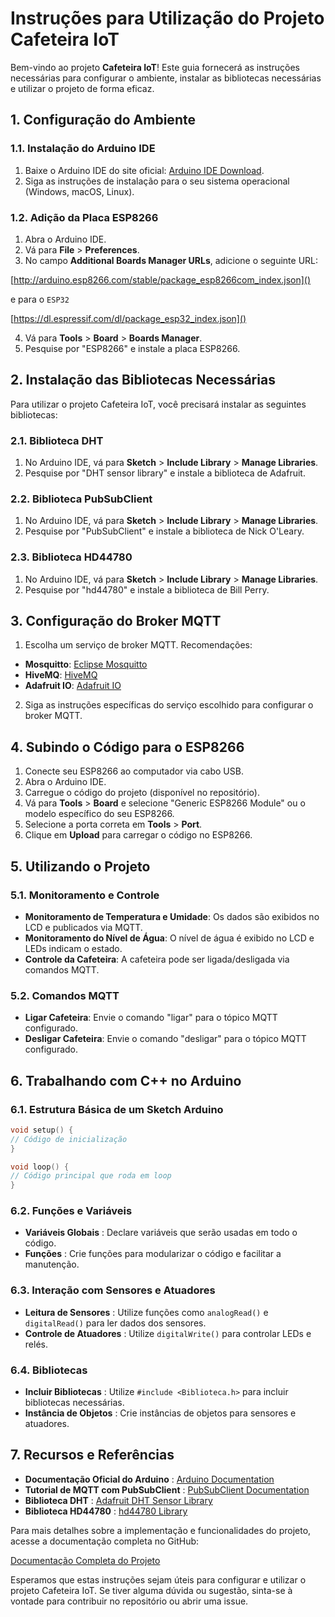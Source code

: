 # Instruções para Utilização do Projeto Cafeteira IoT

Bem-vindo ao projeto **Cafeteira IoT**! Este guia fornecerá as instruções necessárias para configurar o ambiente, instalar as bibliotecas necessárias e utilizar o projeto de forma eficaz.

## 1. Configuração do Ambiente

### 1.1. Instalação do Arduino IDE

1. Baixe o Arduino IDE do site oficial: [Arduino IDE Download](https://www.arduino.cc/en/software).
2. Siga as instruções de instalação para o seu sistema operacional (Windows, macOS, Linux).

### 1.2. Adição da Placa ESP8266

1. Abra o Arduino IDE.
2. Vá para **File** > **Preferences**.
3. No campo **Additional Boards Manager URLs**, adicione o seguinte URL:

[http://arduino.esp8266.com/stable/package_esp8266com_index.json]()

e para o `ESP32`

[https://dl.espressif.com/dl/package_esp32_index.json]() 

4. Vá para **Tools** > **Board** > **Boards Manager**.
5. Pesquise por "ESP8266" e instale a placa ESP8266.

## 2. Instalação das Bibliotecas Necessárias

Para utilizar o projeto Cafeteira IoT, você precisará instalar as seguintes bibliotecas:

### 2.1. Biblioteca DHT

1. No Arduino IDE, vá para **Sketch** > **Include Library** > **Manage Libraries**.
2. Pesquise por "DHT sensor library" e instale a biblioteca de Adafruit.

### 2.2. Biblioteca PubSubClient

1. No Arduino IDE, vá para **Sketch** > **Include Library** > **Manage Libraries**.
2. Pesquise por "PubSubClient" e instale a biblioteca de Nick O'Leary.

### 2.3. Biblioteca HD44780

1. No Arduino IDE, vá para **Sketch** > **Include Library** > **Manage Libraries**.
2. Pesquise por "hd44780" e instale a biblioteca de Bill Perry.

## 3. Configuração do Broker MQTT

1. Escolha um serviço de broker MQTT. Recomendações:
- **Mosquitto**: [Eclipse Mosquitto](https://mosquitto.org/)
- **HiveMQ**: [HiveMQ](https://www.hivemq.com/)
- **Adafruit IO**: [Adafruit IO](https://io.adafruit.com/)

2. Siga as instruções específicas do serviço escolhido para configurar o broker MQTT.

## 4. Subindo o Código para o ESP8266

1. Conecte seu ESP8266 ao computador via cabo USB.
2. Abra o Arduino IDE.
3. Carregue o código do projeto (disponível no repositório).
4. Vá para **Tools** > **Board** e selecione "Generic ESP8266 Module" ou o modelo específico do seu ESP8266.
5. Selecione a porta correta em **Tools** > **Port**.
6. Clique em **Upload** para carregar o código no ESP8266.

## 5. Utilizando o Projeto

### 5.1. Monitoramento e Controle

- **Monitoramento de Temperatura e Umidade**: Os dados são exibidos no LCD e publicados via MQTT.
- **Monitoramento do Nível de Água**: O nível de água é exibido no LCD e LEDs indicam o estado.
- **Controle da Cafeteira**: A cafeteira pode ser ligada/desligada via comandos MQTT.

### 5.2. Comandos MQTT

- **Ligar Cafeteira**: Envie o comando "ligar" para o tópico MQTT configurado.
- **Desligar Cafeteira**: Envie o comando "desligar" para o tópico MQTT configurado.

## 6. Trabalhando com C++ no Arduino

### 6.1. Estrutura Básica de um Sketch Arduino

```cpp
void setup() {
// Código de inicialização
}

void loop() {
// Código principal que roda em loop
}
```

### 6.2. Funções e Variáveis 
- **Variáveis Globais** : Declare variáveis que serão usadas em todo o código. 
- **Funções** : Crie funções para modularizar o código e facilitar a manutenção.
### 6.3. Interação com Sensores e Atuadores 
- **Leitura de Sensores** : Utilize funções como `analogRead()` e `digitalRead()` para ler dados dos sensores. 
- **Controle de Atuadores** : Utilize `digitalWrite()` para controlar LEDs e relés.
### 6.4. Bibliotecas 
- **Incluir Bibliotecas** : Utilize `#include <Biblioteca.h>` para incluir bibliotecas necessárias. 
- **Instância de Objetos** : Crie instâncias de objetos para sensores e atuadores.
## 7. Recursos e Referências 
- **Documentação Oficial do Arduino** : [Arduino Documentation]() 
- **Tutorial de MQTT com PubSubClient** : [PubSubClient Documentation]() 
- **Biblioteca DHT** : [Adafruit DHT Sensor Library](https://github.com/adafruit/DHT-sensor-library) 
- **Biblioteca HD44780** : [hd44780 Library](https://github.com/duinoWitchery/hd44780)

Para mais detalhes sobre a implementação e funcionalidades do projeto, acesse a documentação completa no GitHub:

[Documentação Completa do Projeto](https://github.com/Aplic-de-cloud-iot-industria-4-0-python/projeto-final-iot-cloud/wiki) 

Esperamos que estas instruções sejam úteis para configurar e utilizar o projeto Cafeteira IoT. Se tiver alguma dúvida ou sugestão, sinta-se à vontade para contribuir no repositório ou abrir uma issue.
